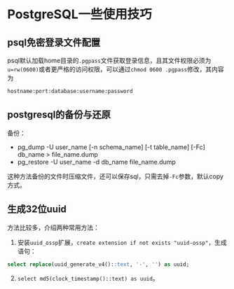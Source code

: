 # PostgreSQL一些使用技巧

## psql免密登录文件配置

psql默认加载home目录的`.pgpass`文件获取登录信息，且其文件权限必须为`u=rw(0600)`或者更严格的访问权限，可以通过`chmod 0600 .pgpass`修改，其内容为

```txt
hostname:port:database:username:password
```

## postgresql的备份与还原

备份：

- pg_dump -U user_name [-n schema_name] [-t table_name] [-Fc] db_name > file_name.dump
- pg_restore -U user_name -d db_name file_name.dump

这种方法备份的文件时压缩文件，还可以保存sql，只需去掉`-Fc`参数，默认copy方式。

## 生成32位uuid

方法比较多，介绍两种常用方法：

1. 安装`uuid_ossp`扩展，`create extension if not exists "uuid-ossp"`，生成语句：

```sql
select replace(uuid_generate_v4()::text, '-', '') as uuid;
```

2. `select md5(clock_timestamp()::text) as uuid`。